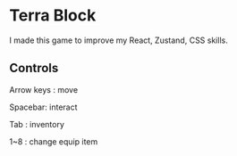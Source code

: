 # Terra Block

I made this game to improve my React, Zustand, CSS skills.
 
## Controls
  
Arrow keys : move

Spacebar: interact  

Tab : inventory  

1~8 : change equip item
 
 
